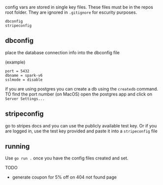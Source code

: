 config vars are stored in single key files. These files must be in the repos root folder. They are ignored in `.gitignore` for escurity purposes.

```
dbconfig
stripeconfig
```

## dbconfig
place the database connection info into the dbconfig file

(example)
```
port = 5432
dbname = spark-v6
sslmode = disable
```

if you are using postgres you can create a db using the `createdb` command. TO find the port number (on MacOS) open the postgres app and click on `Server Settings...`

## stripeconfig
go to stripes docs and you can use the publicly available test key. Or if you are logged in, use the test key provided and paste it into a `stripeconfig` file

## running
Use `go run .` once you have the config files created and set.


TODO
- generate coupon for 5% off on 404 not found page